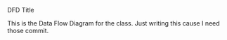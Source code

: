 DFD Title 

This is the Data Flow Diagram for the class. 
Just writing this cause I need those commit.
